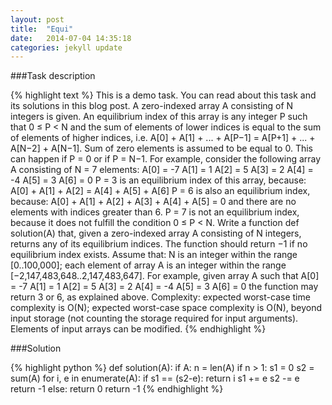 ```yaml
---
layout: post
title:  "Equi"
date:   2014-07-04 14:35:18
categories: jekyll update
---
```


###Task description

{% highlight text %}
This is a demo task. You can read about this task and its solutions in this blog post.
A zero-indexed array A consisting of N integers is given. An equilibrium index of this array is any integer P such that 0 ≤ P < N and the sum of elements of lower indices is equal to the sum of elements of higher indices, i.e. 
A[0] + A[1] + ... + A[P−1] = A[P+1] + ... + A[N−2] + A[N−1].
Sum of zero elements is assumed to be equal to 0. This can happen if P = 0 or if P = N−1.
For example, consider the following array A consisting of N = 7 elements:
A[0] = -7   A[1] =  1   A[2] = 5
A[3] =  2   A[4] = -4   A[5] = 3
A[6] =  0
P = 3 is an equilibrium index of this array, because:
A[0] + A[1] + A[2] = A[4] + A[5] + A[6]
P = 6 is also an equilibrium index, because:
A[0] + A[1] + A[2] + A[3] + A[4] + A[5] = 0
and there are no elements with indices greater than 6.
P = 7 is not an equilibrium index, because it does not fulfill the condition 0 ≤ P < N.
Write a function
def solution(A)
that, given a zero-indexed array A consisting of N integers, returns any of its equilibrium indices. The function should return −1 if no equilibrium index exists.
Assume that:
N is an integer within the range [0..100,000];
each element of array A is an integer within the range [−2,147,483,648..2,147,483,647].
For example, given array A such that
A[0] = -7   A[1] =  1   A[2] = 5
A[3] =  2   A[4] = -4   A[5] = 3
A[6] =  0
the function may return 3 or 6, as explained above.
Complexity:
expected worst-case time complexity is O(N);
expected worst-case space complexity is O(N), beyond input storage (not counting the storage required for input arguments).
Elements of input arrays can be modified.
{% endhighlight %}

###Solution

{% highlight python %}
def solution(A):
	if A:
	    n = len(A)
	    if n > 1:
	        s1 = 0
	        s2 = sum(A)
	        for i, e in enumerate(A):
	            if s1 == (s2-e):
	                return i
	            s1 += e
	            s2 -= e
	        return -1
	else:
	    return 0
	return -1
{% endhighlight %}